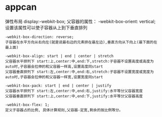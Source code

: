 # appcan

 弹性布局 
 display:-webkit-box;
 父容器的属性：
    -webkit-box-orient: vertical;
    设置该属性可以使子容器从上到下垂直排列

    -webkit-box-direction: reverse;
    子容器在水平方向从右向左(就是说最右边的元素排在最左边),垂直方向从下向上(最下面的在最上面)
    
    -webkit-box-align: start | end | center | stretch
    父容器水平排列下 start:上,center:中,end:下,stretch:子容器不设置高度或高度为auto时,子容器会拉伸的和父容器一样高,设置高度同start
    父容器垂直排列下 start:左,center:中,end:右,stretch:子容器不设置宽度或宽度为auto时,子容器会拉伸的和父容器一样宽,设置宽度同start

    -webkit-box-pack: start | end | center | justify
    父容器水平排列下 start:左,center:中,end:右,justify:水平等分父容器宽度
    父容器垂直排列下 start:上,center:中,end:下,justify:水平等分父容器高度
    
    -webkit-box-flex: 1;
    定义子容器占的比例, 具体计算规则,父容器-定宽,剩余的按比例等分。
